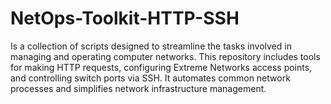 # NetOps-Toolkit-HTTP-SSH
Is a collection of scripts designed to streamline the tasks involved in managing and operating computer networks. This repository includes tools for making HTTP requests, configuring Extreme Networks access points, and controlling switch ports via SSH. It automates common network processes and simplifies network infrastructure management.
